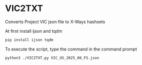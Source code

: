# VIC2TXT
Converts Project VIC json file to X-Ways hashsets

At first install ijson and tqdm 
```bash
pip install ijson tqdm
```
To execute the script, type the command in the command prompt
```bash
python3 ./VIC2TXT.py VIC_US_2025_08_FS.json
```
